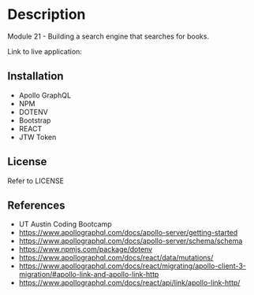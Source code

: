 # Description

Module 21 - Building a search engine that searches for books.

Link to live application:

## Installation

- Apollo GraphQL
- NPM
- DOTENV
- Bootstrap
- REACT
- JTW Token

## License

Refer to LICENSE

## References

- UT Austin Coding Bootcamp
- https://www.apollographql.com/docs/apollo-server/getting-started
- https://www.apollographql.com/docs/apollo-server/schema/schema
- https://www.npmjs.com/package/dotenv
- https://www.apollographql.com/docs/react/data/mutations/
- https://www.apollographql.com/docs/react/migrating/apollo-client-3-migration/#apollo-link-and-apollo-link-http
- https://www.apollographql.com/docs/react/api/link/apollo-link-http/
